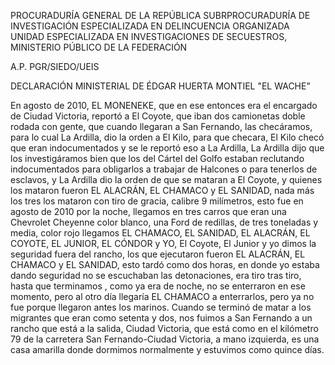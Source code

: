 PROCURADURÍA GENERAL DE LA REPÚBLICA
SUBRPROCURADURÍA DE INVESTIGACIÓN ESPECIALIZADA EN DELINCUENCIA ORGANIZADA
UNIDAD ESPECIALIZADA EN INVESTIGACIONES DE SECUESTROS,
MINISTERIO PÚBLICO
DE LA FEDERACIÓN



A.P. PGR/SIEDO/UEIS

DECLARACIÓN MINISTERIAL DE ÉDGAR HUERTA MONTIEL "EL WACHE"

En agosto de 2010, EL MONENEKE, que en ese entonces era el encargado de Ciudad Victoria, reportó a El Coyote, que iban dos camionetas doble rodada con gente, que cuando llegaran a San Fernando, las checáramos, para lo cual La Ardilla, dio la orden a El Kilo, para que checara, El Kilo checó que eran indocumentados y se le reportó eso a La Ardilla, La Ardilla dijo que los investigáramos bien que los del Cártel del Golfo estaban reclutando indocumentados para obligarlos a trabajar de Halcones o para tenerlos de esclavos, y La Ardilla dio la orden de que se mataran a El Coyote, y quienes los mataron fueron EL ALACRÁN, EL CHAMACO y EL SANIDAD, nada más los tres los mataron con tiro de gracia, calibre 9 milímetros, esto fue en agosto de 2010 por la noche, llegamos en tres carros que eran una Chevrolet Cheyenne color blanco, una Ford de redillas, de tres toneladas y media, color rojo llegamos EL CHAMACO, EL SANIDAD, EL ALACRÁN, EL COYOTE, EL JUNIOR, EL CÓNDOR y YO, El Coyote, El Junior y yo dimos la seguridad fuera del rancho, los que ejecutaron fueron EL ALACRÁN, EL CHAMACO y EL SANIDAD, esto tardó como dos horas, en donde yo estaba dando seguridad no se escuchaban las detonaciones, era tiro tras tiro, hasta que terminamos , como ya era de noche, no se enterraron en ese momento, pero al otro día llegaría EL CHAMACO a enterrarlos, pero ya no fue porque llegaron antes los marinos. Cuando se terminó de matar a los migrantes que eran como setenta y dos, nos fuimos a San Fernando a un rancho que está a la salida, Ciudad Victoria, que está como en el kilómetro 79 de la carretera San Fernando-Ciudad Victoria, a mano izquierda, es una casa amarilla donde dormimos normalmente y estuvimos como quince días.
